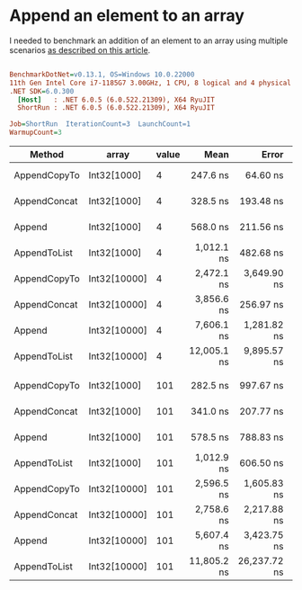 # Append an element to an array

I needed to benchmark an addition of an element to an array using multiple scenarios [as described on this article](https://www.techiedelight.com/add-new-elements-array-csharp/).

``` ini

BenchmarkDotNet=v0.13.1, OS=Windows 10.0.22000
11th Gen Intel Core i7-1185G7 3.00GHz, 1 CPU, 8 logical and 4 physical cores
.NET SDK=6.0.300
  [Host]   : .NET 6.0.5 (6.0.522.21309), X64 RyuJIT
  ShortRun : .NET 6.0.5 (6.0.522.21309), X64 RyuJIT

Job=ShortRun  IterationCount=3  LaunchCount=1  
WarmupCount=3  

```
|       Method |        array | value |        Mean |        Error |      StdDev |    StdErr |         Min |          Q1 |      Median |          Q3 |         Max |        Op/s | Ratio | RatioSD |   Gen 0 |  Gen 1 | Allocated |
|------------- |------------- |------ |------------:|-------------:|------------:|----------:|------------:|------------:|------------:|------------:|------------:|------------:|------:|--------:|--------:|-------:|----------:|
| AppendCopyTo |  Int32[1000] |     4 |    247.6 ns |     64.60 ns |     3.54 ns |   2.04 ns |    243.8 ns |    246.0 ns |    248.1 ns |    249.5 ns |    250.9 ns | 4,038,740.6 |  0.44 |    0.01 |  0.6423 | 0.0095 |      4 KB |
| AppendConcat |  Int32[1000] |     4 |    328.5 ns |    193.48 ns |    10.61 ns |   6.12 ns |    316.4 ns |    324.6 ns |    332.7 ns |    334.5 ns |    336.3 ns | 3,044,467.8 |  0.58 |    0.02 |  0.6652 | 0.0100 |      4 KB |
|       Append |  Int32[1000] |     4 |    568.0 ns |    211.56 ns |    11.60 ns |   6.70 ns |    559.6 ns |    561.4 ns |    563.3 ns |    572.3 ns |    581.3 ns | 1,760,439.6 |  1.00 |    0.00 |  0.6418 | 0.0095 |      4 KB |
| AppendToList |  Int32[1000] |     4 |  1,012.1 ns |    482.68 ns |    26.46 ns |  15.28 ns |    986.0 ns |    998.7 ns |  1,011.3 ns |  1,025.1 ns |  1,038.9 ns |   988,085.1 |  1.78 |    0.08 |  2.5654 | 0.1221 |     16 KB |
| AppendCopyTo | Int32[10000] |     4 |  2,472.1 ns |  3,649.90 ns |   200.06 ns | 115.51 ns |  2,247.1 ns |  2,393.1 ns |  2,539.0 ns |  2,584.5 ns |  2,630.1 ns |   404,519.8 |  4.35 |    0.29 |  6.3286 | 0.7896 |     39 KB |
| AppendConcat | Int32[10000] |     4 |  3,856.6 ns |    256.97 ns |    14.09 ns |   8.13 ns |  3,840.8 ns |  3,850.9 ns |  3,861.0 ns |  3,864.5 ns |  3,867.9 ns |   259,298.4 |  6.79 |    0.12 |  6.3667 | 0.7935 |     39 KB |
|       Append | Int32[10000] |     4 |  7,606.1 ns |  1,281.82 ns |    70.26 ns |  40.57 ns |  7,552.9 ns |  7,566.3 ns |  7,579.7 ns |  7,632.7 ns |  7,685.8 ns |   131,472.8 | 13.39 |    0.32 |  6.3248 | 0.7858 |     39 KB |
| AppendToList | Int32[10000] |     4 | 12,005.1 ns |  9,895.57 ns |   542.41 ns | 313.16 ns | 11,685.0 ns | 11,691.9 ns | 11,698.9 ns | 12,165.1 ns | 12,631.3 ns |    83,298.2 | 21.15 |    1.27 | 25.4211 | 8.4686 |    156 KB |
|              |              |       |             |              |             |           |             |             |             |             |             |             |       |         |         |        |           |
| AppendCopyTo |  Int32[1000] |   101 |    282.5 ns |    997.67 ns |    54.69 ns |  31.57 ns |    246.1 ns |    251.1 ns |    256.1 ns |    300.8 ns |    345.4 ns | 3,539,523.3 |  0.49 |    0.11 |  0.6423 | 0.0095 |      4 KB |
| AppendConcat |  Int32[1000] |   101 |    341.0 ns |    207.77 ns |    11.39 ns |   6.58 ns |    330.2 ns |    335.0 ns |    339.8 ns |    346.4 ns |    352.9 ns | 2,932,764.1 |  0.59 |    0.03 |  0.6652 | 0.0100 |      4 KB |
|       Append |  Int32[1000] |   101 |    578.5 ns |    788.83 ns |    43.24 ns |  24.96 ns |    542.1 ns |    554.6 ns |    567.2 ns |    596.7 ns |    626.3 ns | 1,728,518.7 |  1.00 |    0.00 |  0.6418 | 0.0095 |      4 KB |
| AppendToList |  Int32[1000] |   101 |  1,012.9 ns |    606.50 ns |    33.24 ns |  19.19 ns |    979.7 ns |    996.3 ns |  1,013.0 ns |  1,029.6 ns |  1,046.1 ns |   987,235.2 |  1.76 |    0.17 |  2.5654 | 0.1221 |     16 KB |
| AppendCopyTo | Int32[10000] |   101 |  2,596.5 ns |  1,605.83 ns |    88.02 ns |  50.82 ns |  2,497.7 ns |  2,561.4 ns |  2,625.1 ns |  2,645.9 ns |  2,666.6 ns |   385,139.5 |  4.50 |    0.21 |  6.3286 | 0.7896 |     39 KB |
| AppendConcat | Int32[10000] |   101 |  2,758.6 ns |  2,217.88 ns |   121.57 ns |  70.19 ns |  2,672.4 ns |  2,689.1 ns |  2,705.8 ns |  2,801.7 ns |  2,897.7 ns |   362,497.9 |  4.79 |    0.41 |  6.3667 | 0.7935 |     39 KB |
|       Append | Int32[10000] |   101 |  5,607.4 ns |  3,423.75 ns |   187.67 ns | 108.35 ns |  5,420.2 ns |  5,513.3 ns |  5,606.5 ns |  5,701.0 ns |  5,795.5 ns |   178,336.1 |  9.74 |    1.03 |  6.3248 | 0.7858 |     39 KB |
| AppendToList | Int32[10000] |   101 | 11,805.2 ns | 26,237.72 ns | 1,438.18 ns | 830.33 ns | 10,204.0 ns | 11,214.2 ns | 12,224.3 ns | 12,605.8 ns | 12,987.3 ns |    84,708.3 | 20.37 |    1.40 | 25.4211 | 8.4686 |    156 KB |
